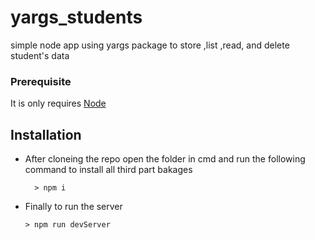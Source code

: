 # yargs_students
simple node app using yargs package to store ,list ,read, and delete student's data 

### Prerequisite
It is only requires [Node](https://nodejs.org/en/download/)

## Installation

- After cloneing the repo open the folder in cmd and run the following command to install all third part bakages 

		> npm i
- Finally to run the server 

	  > npm run devServer 
